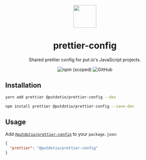 <div align="center">
  <p>
    <img src="https://static.put.io/images/putio-boncuk.png" width="72">
  </p>

  <h1>prettier-config</h1>

  <p>Shared prettier config for put.io's JavaScript projects.</p>

  <p>
    <img src="https://img.shields.io/npm/v/@putdotio/prettier-config" alt="npm (scoped)">
    <img src="https://img.shields.io/github/license/putdotio/prettier-config" alt="GitHub">
  </p>
</div>

## Installation

```bash
yarn add prettier @putdotio/prettier-config --dev
```

```bash
npm install prettier @putdotio/prettier-config --save-dev
```

## Usage

Add [`@putdotio/prettier-config`](https://github.com/putdotio/prettier-config) to your `package.json`:

```json
{
  "prettier": "@putdotio/prettier-config"
}
```
